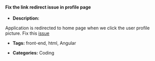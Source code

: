 #### Fix the link redirect issue in profile page


- **Description:**

Application is redirected to home page when we click the user profile picture. Fix this [issue](https://gitlab.com/aossie/Agora-web-frontend/issues/15)

- **Tags:** front-end, html, Angular

- **Categories:** Coding

